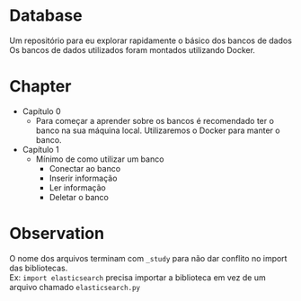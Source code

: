 # Database
Um repositório para eu explorar rapidamente o básico dos bancos de dados
Os bancos de dados utilizados foram montados utilizando Docker.  

# Chapter

* Capítulo 0
    * Para começar a aprender sobre os bancos é recomendado ter o banco na sua máquina local. Utilizaremos o Docker para manter o banco.  
* Capítulo 1
    * Mínimo de como utilizar um banco
      * Conectar ao banco
      * Inserir informação
      * Ler informação
      * Deletar o banco
  
# Observation
O nome dos arquivos terminam com `_study` para não dar conflito no import das bibliotecas.  
Ex: `import elasticsearch` precisa importar a biblioteca em vez de um arquivo chamado `elasticsearch.py`  